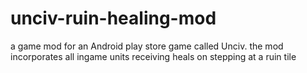 # unciv-ruin-healing-mod
a game mod for an Android play store game called Unciv. the mod incorporates all ingame units receiving heals on stepping at a ruin tile 
